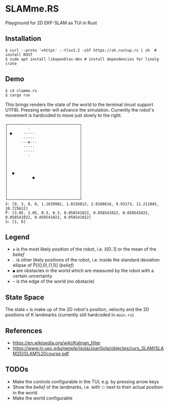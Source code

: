 # SLAMme.RS

Playground for 2D EKF-SLAM as TUI in Rust

## Installation

```console
$ curl --proto '=https' --tlsv1.2 -sSf https://sh.rustup.rs | sh  # install RUST
$ sudo apt install libopenblas-dev # install dependencies for linalg crate
```

## Demo

```console
$ cd slamme.rs
$ cargo run
```

This brings renders the state of the world to the terminal (must support UTF8). Pressing enter will
advance the simulation. Currently the robot's movement is hardcoded to move just slowly to the right.

```
┌────────────────────────────────┐
│         ·                      │
│ ●     ·····                    │
│       ·····                    │
│      ···⊕···                   │
│       ·····                    │
│       ·····                    │
│         ·                      │
│                                │
│                                │
│                                │
│  ●                             │
│           ●                    │
│                                │
│                                │
│                                │
│                                │
└────────────────────────────────┘
x̂: [9, 3, 0, 0, 1.1639982, 1.0156813, 2.0108616, 9.93173, 11.211845, 10.725612]
P̂: [3.05, 3.05, 0.3, 0.3, 0.058541022, 0.058541022, 0.058541022, 0.058541022, 0.058541022, 0.058541022]
û: [1, 0]
```


## Legend

* `⊕` is the most likely position of the robot, i.e. x̂[0..1] or the mean of the _belief_
* `.` is other likely positions of the robot, i.e. inside the standard deviation ellipse of P̂[(0,0),(1,1)] (_belief_)
* `●` are obstacles in the world which are measured by the robot with a certain uncertainty
* `─` is the edge of the world (no obstacle)

## State Space

The state `x` is make up of the 2D robot's position, velocity and the 2D positions of K landmarks (currently still hardcoded in `main.rs`)


## References

* https://en.wikipedia.org/wiki/Kalman_filter
* https://www.iri.upc.edu/people/jsola/JoanSola/objectes/curs_SLAM/SLAM2D/SLAM%20course.pdf


## TODOs

* Make the controls configurable in the TUI, e.g. by pressing arrow keys
* Show the _belief_ of the landmarks, i.e. with `⃝` next to their actual position in the world
* Make the world configurable
